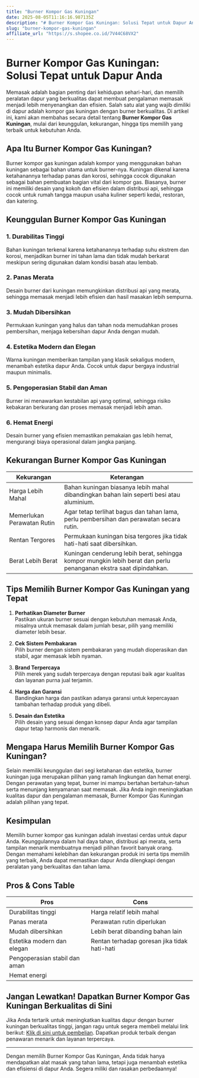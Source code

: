 ```yaml
---
title: "Burner Kompor Gas Kuningan"
date: 2025-08-05T11:16:16.987135Z
description: "# Burner Kompor Gas Kuningan: Solusi Tepat untuk Dapur Anda..."
slug: "burner-kompor-gas-kuningan"
affiliate_url: "https://s.shopee.co.id/7V44C68VX2"
---
```

# Burner Kompor Gas Kuningan: Solusi Tepat untuk Dapur Anda

Memasak adalah bagian penting dari kehidupan sehari-hari, dan memilih peralatan dapur yang berkualitas dapat membuat pengalaman memasak menjadi lebih menyenangkan dan efisien. Salah satu alat yang wajib dimiliki di dapur adalah kompor gas kuningan dengan burner berkualitas. Di artikel ini, kami akan membahas secara detail tentang **Burner Kompor Gas Kuningan**, mulai dari keunggulan, kekurangan, hingga tips memilih yang terbaik untuk kebutuhan Anda.

## Apa Itu Burner Kompor Gas Kuningan?

Burner kompor gas kuningan adalah kompor yang menggunakan bahan kuningan sebagai bahan utama untuk burner-nya. Kuningan dikenal karena ketahanannya terhadap panas dan korosi, sehingga cocok digunakan sebagai bahan pembuatan bagian vital dari kompor gas. Biasanya, burner ini memiliki desain yang kokoh dan efisien dalam distribusi api, sehingga cocok untuk rumah tangga maupun usaha kuliner seperti kedai, restoran, dan katering.

## Keunggulan Burner Kompor Gas Kuningan

### 1. Durabilitas Tinggi
Bahan kuningan terkenal karena ketahanannya terhadap suhu ekstrem dan korosi, menjadikan burner ini tahan lama dan tidak mudah berkarat meskipun sering digunakan dalam kondisi basah atau lembab.

### 2. Panas Merata
Desain burner dari kuningan memungkinkan distribusi api yang merata, sehingga memasak menjadi lebih efisien dan hasil masakan lebih sempurna.

### 3. Mudah Dibersihkan
Permukaan kuningan yang halus dan tahan noda memudahkan proses pembersihan, menjaga kebersihan dapur Anda dengan mudah.

### 4. Estetika Modern dan Elegan
Warna kuningan memberikan tampilan yang klasik sekaligus modern, menambah estetika dapur Anda. Cocok untuk dapur bergaya industrial maupun minimalis.

### 5. Pengoperasian Stabil dan Aman
Burner ini menawarkan kestabilan api yang optimal, sehingga risiko kebakaran berkurang dan proses memasak menjadi lebih aman.

### 6. Hemat Energi
Desain burner yang efisien memastikan pemakaian gas lebih hemat, mengurangi biaya operasional dalam jangka panjang.

## Kekurangan Burner Kompor Gas Kuningan

| **Kekurangan** | **Keterangan** |
|----------------|----------------|
| Harga Lebih Mahal | Bahan kuningan biasanya lebih mahal dibandingkan bahan lain seperti besi atau aluminium. |
| Memerlukan Perawatan Rutin | Agar tetap terlihat bagus dan tahan lama, perlu pembersihan dan perawatan secara rutin. |
| Rentan Tergores | Permukaan kuningan bisa tergores jika tidak hati-hati saat dibersihkan. |
| Berat Lebih Berat | Kuningan cenderung lebih berat, sehingga kompor mungkin lebih berat dan perlu penanganan ekstra saat dipindahkan. |

## Tips Memilih Burner Kompor Gas Kuningan yang Tepat

1. **Perhatikan Diameter Burner**  
Pastikan ukuran burner sesuai dengan kebutuhan memasak Anda, misalnya untuk memasak dalam jumlah besar, pilih yang memiliki diameter lebih besar.

2. **Cek Sistem Pembakaran**  
Pilih burner dengan sistem pembakaran yang mudah dioperasikan dan stabil, agar memasak lebih nyaman.

3. **Brand Terpercaya**  
Pilih merek yang sudah terpercaya dengan reputasi baik agar kualitas dan layanan purna jual terjamin.

4. **Harga dan Garansi**  
Bandingkan harga dan pastikan adanya garansi untuk kepercayaan tambahan terhadap produk yang dibeli.

5. **Desain dan Estetika**  
Pilih desain yang sesuai dengan konsep dapur Anda agar tampilan dapur tetap harmonis dan menarik.

## Mengapa Harus Memilih Burner Kompor Gas Kuningan?

Selain memiliki keunggulan dari segi ketahanan dan estetika, burner kuningan juga merupakan pilihan yang ramah lingkungan dan hemat energi. Dengan perawatan yang tepat, burner ini mampu bertahan bertahun-tahun serta menunjang kenyamanan saat memasak. Jika Anda ingin meningkatkan kualitas dapur dan pengalaman memasak, Burner Kompor Gas Kuningan adalah pilihan yang tepat.

## Kesimpulan

Memilih burner kompor gas kuningan adalah investasi cerdas untuk dapur Anda. Keunggulannya dalam hal daya tahan, distribusi api merata, serta tampilan menarik membuatnya menjadi pilihan favorit banyak orang. Dengan memahami kelebihan dan kekurangan produk ini serta tips memilih yang terbaik, Anda dapat memastikan dapur Anda dilengkapi dengan peralatan yang berkualitas dan tahan lama.

## Pros & Cons Table

| **Pros** | **Cons** |
|--------------|--------------|
| Durabilitas tinggi | Harga relatif lebih mahal |
| Panas merata | Perawatan rutin diperlukan |
| Mudah dibersihkan | Lebih berat dibanding bahan lain |
| Estetika modern dan elegan | Rentan terhadap goresan jika tidak hati-hati |
| Pengoperasian stabil dan aman |  |
| Hemat energi |  |

## Jangan Lewatkan! Dapatkan Burner Kompor Gas Kuningan Berkualitas di Sini

Jika Anda tertarik untuk meningkatkan kualitas dapur dengan burner kuningan berkualitas tinggi, jangan ragu untuk segera membeli melalui link berikut: [Klik di sini untuk pembelian](https://s.shopee.co.id/7V44C68VX2). Dapatkan produk terbaik dengan penawaran menarik dan layanan terpercaya.

---

Dengan memilih Burner Kompor Gas Kuningan, Anda tidak hanya mendapatkan alat masak yang tahan lama, tetapi juga menambah estetika dan efisiensi di dapur Anda. Segera miliki dan rasakan perbedaannya!